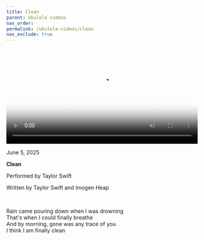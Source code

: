 ```yaml
---
title: Clean
parent: Ukulele videos
nav_order:
permalink: /ukulele-videos/clean
nav_exclude: true
---
```


<video controls width="100%" poster="{{site.baseurl}}/videos/thumbnails/Clean.png">
  <source src="{{site.baseurl}}/videos/Clean.mov" type="video/mp4">
</video>

<p class="date">June 5, 2025</p>

<b>Clean</b>

Performed by Taylor Swift

Written by Taylor Swift and Imogen Heap

<br>

<p class="lyrics">
Rain came pouring down when I was drowning<br>
That's when I could finally breathe<br>
And by morning, gone was any trace of you<br>
I think I am finally clean
</p>
